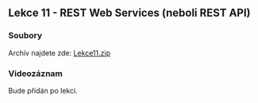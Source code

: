 Lekce 11 - REST Web Services (neboli REST API)
-----------------------------------

### Soubory

Archív najdete zde: [Lekce11.zip](/data/2021-podzim/java-2-brno/Java-Training--Projects--Java-2--Lekce11.zip)

### Videozáznam

Bude přidán po lekci.
